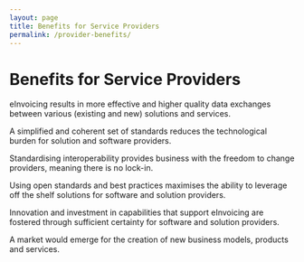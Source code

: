 ```yaml
---
layout: page
title: Benefits for Service Providers
permalink: /provider-benefits/
---
```


# Benefits for Service Providers

eInvoicing results in more effective and higher quality data exchanges between various (existing and new) solutions and services.

A simplified and coherent set of standards reduces the technological burden for solution and software providers.

Standardising interoperability provides business with the freedom to change providers, meaning there is no lock-in. 

Using open standards and best practices maximises the ability to leverage off the shelf solutions for software and solution providers.

Innovation and investment in capabilities that support eInvoicing are fostered through sufficient certainty for software and solution providers.

A market would emerge for the creation of new business models, products and services.
